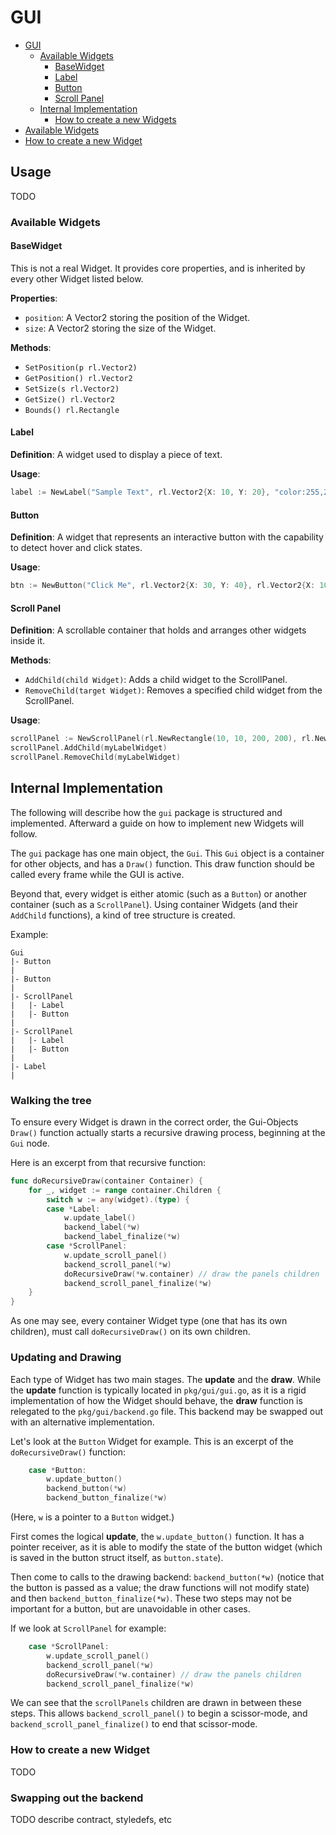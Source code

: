 <!-- LTeX: language=en-US -->
# GUI

<!--toc:start-->
- [GUI](#gui)
  - [Available Widgets](#available-widgets)
    - [BaseWidget](#basewidget)
    - [Label](#label)
    - [Button](#button)
    - [Scroll Panel](#scroll-panel)
  - [Internal Implementation](#internal-implementation)
    - [How to create a new Widgets](#how-to-create-a-new-widgets)
- [Available Widgets](#available-widgets)
- [How to create a new Widget](#how-to-create-a-new-widget)
<!--toc:end-->

## Usage
TODO

### Available Widgets

#### BaseWidget
This is not a real Widget. It provides core properties, and is inherited by every other Widget listed below.

**Properties**:
- `position`: A Vector2 storing the position of the Widget.
- `size`: A Vector2 storing the size of the Widget.

**Methods**:
- `SetPosition(p rl.Vector2)`
- `GetPosition() rl.Vector2`
- `SetSize(s rl.Vector2)`
- `GetSize() rl.Vector2`
- `Bounds() rl.Rectangle`

#### Label

**Definition**:
A widget used to display a piece of text.

**Usage**:
```go
label := NewLabel("Sample Text", rl.Vector2{X: 10, Y: 20}, "color:255,255,255")
```

#### Button

**Definition**:
A widget that represents an interactive button with the capability to detect hover and click states.

**Usage**:
```go
btn := NewButton("Click Me", rl.Vector2{X: 30, Y: 40}, rl.Vector2{X: 100, Y: 30}, myCallbackFunction, "color:255,0,0|bgColor:0,0,255")
```

#### Scroll Panel

**Definition**:
A scrollable container that holds and arranges other widgets inside it.

**Methods**:
- `AddChild(child Widget)`: Adds a child widget to the ScrollPanel.
- `RemoveChild(target Widget)`: Removes a specified child widget from the ScrollPanel.

**Usage**:
```go
scrollPanel := NewScrollPanel(rl.NewRectangle(10, 10, 200, 200), rl.NewRectangle(0, 0, 400, 400), "color:150,150,150")
scrollPanel.AddChild(myLabelWidget)
scrollPanel.RemoveChild(myLabelWidget)
```

## Internal Implementation
The following will describe how the `gui` package is structured and implemented.
Afterward a guide on how to implement new Widgets will follow.

The `gui` package has one main object, the `Gui`. This `Gui` object is a
container for other objects, and has a `Draw()` function. This draw function
should be called every frame while the GUI is active.

Beyond that, every widget is either atomic (such as a `Button`) or another
container (such as a `ScrollPanel`). Using container Widgets (and their `AddChild` functions), a kind of tree structure is created.

Example:
```
Gui
|- Button
|
|- Button
|
|- ScrollPanel
|   |- Label
|   |- Button
|
|- ScrollPanel
|   |- Label
|   |- Button
|
|- Label
|
```

### Walking the tree
To ensure every Widget is drawn in the correct order, the Gui-Objects `Draw()`
function actually starts a recursive drawing process, beginning at the `Gui`
node.

Here is an excerpt from that recursive function:
```go
func doRecursiveDraw(container Container) {
	for _, widget := range container.Children {
		switch w := any(widget).(type) {
		case *Label:
			w.update_label()
			backend_label(*w)
			backend_label_finalize(*w)
		case *ScrollPanel:
			w.update_scroll_panel()
			backend_scroll_panel(*w)
			doRecursiveDraw(*w.container) // draw the panels children
			backend_scroll_panel_finalize(*w)
    }
}
```

As one may see, every container Widget type (one that has its own children),
must call `doRecursiveDraw()` on its own children.

### Updating and Drawing
Each type of Widget has two main stages. The **update** and the **draw**.
While the **update** function is typically located in `pkg/gui/gui.go`, as it
is a rigid implementation of how the Widget should behave, the **draw**
function is relegated to the `pkg/gui/backend.go` file. This backend may be
swapped out with an alternative implementation.

Let's look at the `Button` Widget for example. This is an excerpt of the `doRecursiveDraw()` function:
```go
    case *Button:
        w.update_button()
        backend_button(*w)
        backend_button_finalize(*w)
```
(Here, `w` is a pointer to a `Button` widget.)

First comes the logical **update**, the `w.update_button()` function. It has a
pointer receiver, as it is able to modify the state of the button widget (which
is saved in the button struct itself, as `button.state`).

Then come to calls to the drawing backend: `backend_button(*w)` (notice that
the button is passed as a value; the draw functions will not modify state) and
then `backend_button_finalize(*w)`. These two steps may not be important for a
button, but are unavoidable in other cases.

If we look at `ScrollPanel` for example:
```go
    case *ScrollPanel:
        w.update_scroll_panel()
        backend_scroll_panel(*w)
        doRecursiveDraw(*w.container) // draw the panels children
        backend_scroll_panel_finalize(*w)
```
We can see that the `scrollPanels` children are drawn in between these steps.
This allows `backend_scroll_panel()` to begin a scissor-mode, and
`backend_scroll_panel_finalize()` to end that scissor-mode.


### How to create a new Widget
TODO

### Swapping out the backend
TODO describe contract, styledefs, etc
